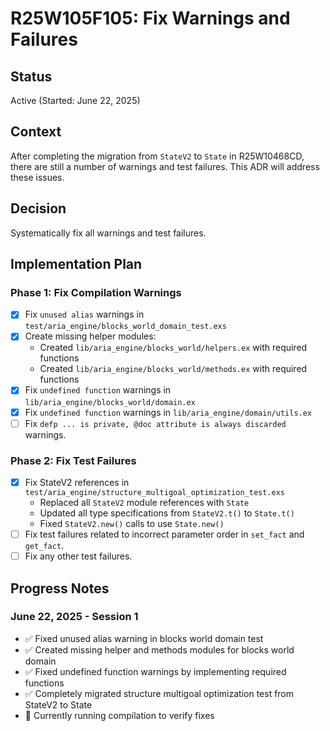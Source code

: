 # R25W105F105: Fix Warnings and Failures

<!-- @adr_serial R25W105F105 -->

## Status

Active (Started: June 22, 2025)

## Context

After completing the migration from `StateV2` to `State` in R25W10468CD, there are still a number of warnings and test failures. This ADR will address these issues.

## Decision

Systematically fix all warnings and test failures.

## Implementation Plan

### Phase 1: Fix Compilation Warnings

- [x] Fix `unused alias` warnings in `test/aria_engine/blocks_world_domain_test.exs`
- [x] Create missing helper modules:
  - Created `lib/aria_engine/blocks_world/helpers.ex` with required functions
  - Created `lib/aria_engine/blocks_world/methods.ex` with required functions
- [x] Fix `undefined function` warnings in `lib/aria_engine/blocks_world/domain.ex`
- [x] Fix `undefined function` warnings in `lib/aria_engine/domain/utils.ex`
- [ ] Fix `defp ... is private, @doc attribute is always discarded` warnings.

### Phase 2: Fix Test Failures

- [x] Fix StateV2 references in `test/aria_engine/structure_multigoal_optimization_test.exs`
  - Replaced all `StateV2` module references with `State`
  - Updated all type specifications from `StateV2.t()` to `State.t()`
  - Fixed `StateV2.new()` calls to use `State.new()`
- [ ] Fix test failures related to incorrect parameter order in `set_fact` and `get_fact`.
- [ ] Fix any other test failures.

## Progress Notes

### June 22, 2025 - Session 1

- ✅ Fixed unused alias warning in blocks world domain test
- ✅ Created missing helper and methods modules for blocks world domain
- ✅ Fixed undefined function warnings by implementing required functions
- ✅ Completely migrated structure multigoal optimization test from StateV2 to State
- 🔄 Currently running compilation to verify fixes
